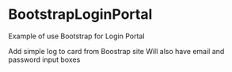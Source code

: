 # BootstrapLoginPortal
Example of use Bootstrap for Login Portal

Add simple log to card from Boostrap site
Will also have email and password input boxes
